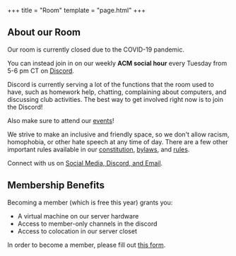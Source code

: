 +++
title = "Room"
template = "page.html"
+++

## About our Room
Our room is currently closed due to the COVID-19 pandemic.

You can instead join in on our weekly **ACM social hour** every Tuesday from 5-6 pm CT on [Discord](https://discord.gg/Uzt3adQ).

Discord is currently serving a lot of the functions that the room used to have, such as homework help, chatting, complaining about computers, and discussing club activities. The best way to get involved right now is to join the Discord!

Also make sure to attend our [events](/events)!

We strive to make an inclusive and friendly space, so we don't allow racism, homophobia, or other hate speech at any time of day. There are a few other important rules available in our [constitution](/static/constitution.pdf), [bylaws](/static/bylaws.pdf), and [rules](/static/rules.pdf).

Connect with us on [Social Media, Discord, and Email](/contact).

## Membership Benefits

Becoming a member (which is free this year) grants you:
 - A virtual machine on our server hardware
 - Access to member-only channels in the discord
 - Access to colocation in our server closet 

In order to become a member, please fill out [this form](https://z.umn.edu/membership).

<!--
One of the most important resources ACM provides to students at and around the University of Minnesota is our club room: Keller Hall room 2-204. This space is configured to serve as a lounge and study area. Many ACM members spend a lot of their free time in this space: hanging out, working on projects, or chatting. **Generally, the best way to get involved with the group beyond events is to spend time in/around the club room**. If you're interested in getting more involved, drop by any time people are usually around during most times of day during the year. 

**Open Houses** are 15:00-17:00 on Tuesdays in our club room, Keller 2-204. This is a low-key general-meeting-like time that is a great opportunity for people interested in learning more and joining to drop by.


## What happens in the Room?

Between 8AM and 3PM you might find our members
 - Studying for class on their own or together
 - Working on group projects
 - Working on side projects unrelated to class
 - Doing their homework
 - Organizing a food run to restaurants near campus
 - Listening to `lofi hip hop radio - beats to relax/study to` on the room audio equipment
 - Whiteboarding ideas for their classes or projects
 - Chatting about whatever strikes their fancy

After 3PM and on weekends you might find our members
 - Studying or working on projects if we're coming up on finals
 - Watching Star Trek on the TV
 - Tinkering with computer hardware
 - Playing video games on the Battlestation's GTX 1080Ti or using it to run our Oculus Rift
 - Napping

There are no hard-and-fast rules on what activities are allowed when, but this is more-or-less representative. Some days the room lights might be off, some days the space might be taken over by a study group preparing for an upcoming final, and some days we might be watching Westworld at one in the morning.

We strive to make our room an inclusive and friendly space, so we don't allow racism, homophobia, or other hate speech at any time of day. There are a few other important rules posted around the space, and available in our [constitution](/static/constitution.pdf), [bylaws](/static/bylaws.pdf), and [rules](/static/rules.pdf).

## Membership Benefits

In general, **membership is not required to use the room** if someone is already in there. However membership (and an active UMN UCard) is required for the following:
 - Checking out assets from our hardware lab
 - Checking out our Mac Mini or iPad
 - Being granted an account on our server hardware
 - Checking out [books from our club library](https://docs.google.com/spreadsheets/d/1E41HMi-UMuuOjOiDlHnmpadpqBOudx8P2hRbqV7zZOo/edit?usp=sharing)
 - Being granted access to the room via your UCard

We'd like it (although we don't really enforce it) if you became a member to use the fridge.
-->
